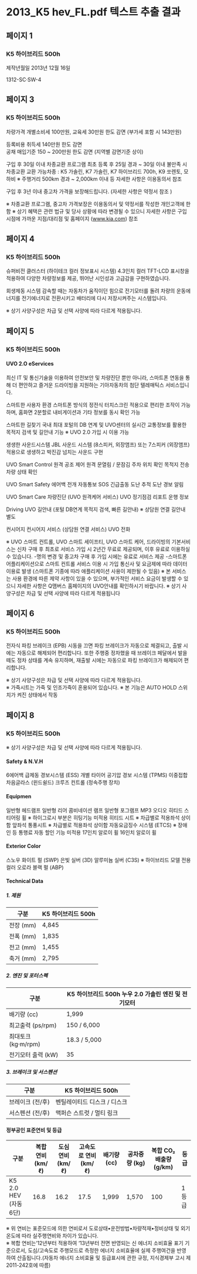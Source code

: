 # 2013_K5 hev_FL.pdf 텍스트 추출 결과

## 페이지 1

### K5 하이브리드 500h

제작년월일
2013년 12월 16일

1312-SC·SW-4

## 페이지 3

### K5 하이브리드 500h

차량가격
개별소비세 100만원, 교육세 30만원 한도 감면 (부가세 포함 시 143만원)

등록비용
취득세 140만원 한도 감면  
공채 매입기준 150 ~ 200만원 한도 감면 (지역별 감면기준 상이)

구입 후 30일 이내 차종교환 프로그램
최초 등록 후 25일 경과 ~ 30일 이내 불만족 시 차종교환
교환 가능차종 : K5 가솔린, K7 가솔린, K7 하이브리드 700h, K9 쏘렌토, 모하비
※ 주행거리 500km 경과 ~ 2,000km 이내 등 자세한 사항은 이용동의서 참조

구입 후 3년 이내 중고차 가격을 보장해드립니다. (자세한 사항은 약정서 참조 )

※ 차종교환 프로그램, 중고차 가격보장은 이용동의서 및 약정서를 작성한 개인고객에 한함 
※ 상기 혜택은 관련 법규 및 당사 상황에 따라 변경될 수 있으니 자세한 사항은 구입 시점에 가까운 지점/대리점 및 홈페이지 (www.kia.com) 참조

## 페이지 4

### K5 하이브리드 500h

슈퍼비전 클러스터 (하이테크 컬러 정보표시 시스템)
4.3인치 컬러 TFT-LCD 표시창을 적용하여 다양한 차량정보를 제공, 뛰어난 시인성과 고급감을 구현하였습니다.

회생제동 시스템
감속할 때는 자동차가 움직이던 힘으로 전기모터를 돌려 차량의 운동에너지를 전기에너지로 전환시키고 배터리에 다시 저장시켜주는 시스템입니다. 

※ 상기 사양구성은 차급 및 선택 사양에 따라 다르게 적용됩니다. 

## 페이지 5

### K5 하이브리드 500h

#### UVO 2.O eServices

최신 IT 및 통신기술을 이용하여 안전보안 및 차량진단 뿐만 아니라, 스마트폰 연동을 통해 더 편안하고 즐거운 드라이빙을 지원하는 기아자동차의 첨단 텔레매틱스 서비스입니다.

스마트한 사용자 환경
스마트폰 방식의 정전식 터치스크린 적용으로 편리한 조작이 가능하며, 홈화면 2분할로 내비게이션과 기타 정보를 동시 확인 가능

스마트한 길찾기
국내 최대 포털의 DB 연계 및  UVO센터의 실시간 교통정보를 활용한 목적지 검색 및 길안내 기능 ※ UVO 2.0 가입 시 이용 가능 

생생한 사운드시스템
JBL 사운드 시스템 (8스피커, 외장앰프) 또는 7스피커 (외장앰프) 적용으로 생생하고 박진감 넘치는 사운드 구현

UVO Smart Control
원격 공조 제어 
원격 문열림 / 문잠김
주차 위치 확인 
목적지 전송 
차량 상태 확인

UVO Smart Safety
에어백 전개 자동통보 
SOS 긴급출동 
도난 추적 
도난 경보 알림  

UVO Smart Care
차량진단  (UVO 원격케어 서비스)
UVO 정기점검 리포트
운행 정보 

Driving
UVO 길안내 (포털 DB연계 목적지 검색, 빠른 길안내) 
※ 상담원 연결 길안내 별도

컨시어지
컨시어지 서비스 (상담원 연결 서비스)
UVO 전화

※ UVO 스마트 컨트롤, UVO 스마트 세이프티, UVO 스마트 케어, 드라이빙의 기본서비스는 신차 구매 후 최초로 서비스 가입 시 2년간 무료로 제공되며, 이후 유료로 이용하실 수 있습니다.
-명의 변경 및 중고차 구매 후 가입 시에는 유료로 서비스 제공
-스마트폰 어플리케이션으로 스마트 컨트롤 서비스 이용 시 가입 통신사 및 요금제에 따라 데이터 이용료 발생 (스마트폰 기종에 따라 애플리케이션 사용이 제한될 수 있음)
※ 본 서비스는 사용 환경에 따른 제약 사항이 있을 수 있으며, 부가적인 서비스 요금이 발생할 수 있으니 자세한 사항은 Q맴버스 홈페이지의 UVO안내를 확인하시기 바랍니다. 
※ 상기 사양구성은 차급 및 선택 사양에 따라 다르게 적용됩니다

## 페이지 6

### K5 하이브리드 500h

전자식 파킹 브레이크 (EPB)
시동을 끄면 파킹 브레이크가 자동으로 체결되고, 출발 시에는 자동으로 해제되어 편리합니다. 또한 주행중 정차했을 때 브레이크 페달에서 발을 떼도 정차 상태를 계속 유지하며, 재출발 시에는 자동으로 파킹 브레이크가 해제되어 편리합니다.

※ 상기 사양구성은 차급 및 선택 사양에 따라 다르게 적용됩니다.  
※ 가죽시트는 가죽 및 인조가죽이 혼용되어 있습니다.
※ 본 기능은 AUTO HOLD 스위치가 켜진 상태에서 작동

## 페이지 8

### K5 하이브리드 500h

※ 상기 사양구성은 차급 및 선택 사양에 따라 다르게 적용됩니다.

#### Safety & N.V.H

6에어백
급제동 경보시스템 (ESS)
개별 타이어 공기압 경보 시스템 (TPMS)
이중접합 차음글라스 (윈드쉴드)
크루즈 컨트롤 (정속주행 장치)

#### Equipmen

일반형 헤드램프
일반형 리어 콤비네이션 램프
일반형 포그램프
MP3 오디오 
히티드 스티어링 휠 ※ 하이그로시 부분은 히팅기능 미적용
히티드 시트 ※ 차급별로 적용좌석 상이함
앞좌석 통풍시트 ※ 차급별로 적용좌석 상이함 
자동요금징수 시스템 (ETCS)  ※ 장애인 등 통행료 자동 할인 기능 미적용
17인치 알로이 휠 
16인치 알로이 휠 

#### Exterior Color

스노우 화이트 펄 (SWP)
은빛 실버 (3D)
알루미늄 실버 (C3S) ※ 하이브리드 모델 전용 컬러
오로라 블랙 펄 (ABP)

#### Technical Data

##### 1. 제원

| 구분       | K5 하이브리드 500h |
|------------|---------------------|
| 전장 (mm)  | 4,845               |
| 전폭 (mm)  | 1,835               |
| 전고 (mm)  | 1,455               |
| 축거 (mm)  | 2,795               |

##### 2. 엔진 및 포터스펙

| 구분                        | K5 하이브리드 500h 누우 2.0 가솔린 엔진 및 전기모터 |
|-----------------------------|------------------------------------------------|
| 배기량 (cc)                | 1,999                                          |
| 최고출력 (ps/rpm)          | 150 / 6,000                                    |
| 최대토크 (kg·m/rpm)        | 18.3 / 5,000                                   |
| 전기모터 출력 (kW)         | 35                                             |

##### 3. 브레이크 및 서스펜션

| 구분           | K5 하이브리드 500h              |
|----------------|----------------------------------|
| 브레이크 (전/후) | 벤틸레이티드 디스크 / 디스크     |
| 서스펜션 (전/후) | 맥퍼슨 스트럿 / 멀티 링크        |

#### 정부공인 표준연비 및 등급

| 구분                   | 복합 연비 (km/ℓ) | 도심 연비 (km/ℓ) | 고속도로 연비 (km/ℓ) | 배기량 (cc) | 공차중량 (kg) | 복합 CO₂ 배출량 (g/km) | 등급  |
|------------------------|------------------|-------------------|------------------------|--------------|------------------|---------------------------|--------|
| K5 2.0 HEV (자동 6단) | 16.8             | 16.2              | 17.5                   | 1,999        | 1,570            | 100                       | 1등급 |

※ 위 연비는 표준모드에 의한 연비로서 도로상태•운전방법•차량적재•정비상태 및 외기온도에 따라 실주행연비와 차이가 있습니다.  
※ 복합 연비는‘12년부터 적용하여 ‘13년부터 전면 반영되는 신 에너지 소비효율 표기 기준으로서, 도심/고속도로 주행모드로 측정한 에너지 소비효율에 실제 주행여건을 반영하여 산출됩니다.(자동차 에너지 소비효율 및 등급표시에 관한 규정, 지식경제부 고시 제 2011-242호에 따름)
